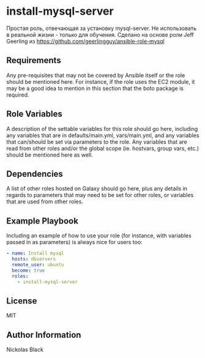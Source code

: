 install-mysql-server
=========

Простая роль, отвечающая за установку mysql-server. Не использовать в реальной жизни - только для обучения. Сделано на основе роли Jeff Geerling из https://github.com/geerlingguy/ansible-role-mysql 

Requirements
------------

Any pre-requisites that may not be covered by Ansible itself or the role should be mentioned here. For instance, if the role uses the EC2 module, it may be a good idea to mention in this section that the boto package is required.

Role Variables
--------------

A description of the settable variables for this role should go here, including any variables that are in defaults/main.yml, vars/main.yml, and any variables that can/should be set via parameters to the role. Any variables that are read from other roles and/or the global scope (ie. hostvars, group vars, etc.) should be mentioned here as well.

Dependencies
------------

A list of other roles hosted on Galaxy should go here, plus any details in regards to parameters that may need to be set for other roles, or variables that are used from other roles.

Example Playbook
----------------

Including an example of how to use your role (for instance, with variables passed in as parameters) is always nice for users too:

```yaml
- name: Install mysql
  hosts: dbservers
  remote_user: ubuntu
  become: true
  roles:
    - install-mysql-server
```

License
-------

MIT

Author Information
------------------

Nickolas Black
